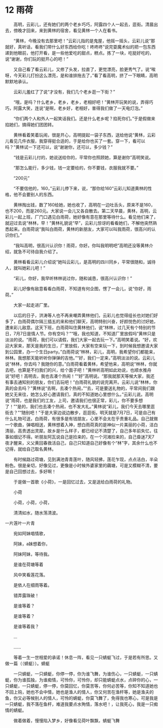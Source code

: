 # 12 雨荷

　　高明，云彩儿，还有她们的两个老乡巧巧，阿露四个人一起去，逛街。清晨出去，傍晚才回来，来到黄林的宿舍，看见黄林一个人在看书。

　　“黄林，今晚没有去那里吧！”云彩儿指的是鬼屋，他摇一摇头，云彩儿说“那就好，真听话，看我们带什么好东西给你吃！咚咚咚”说完耍魔术似的把一包东西递到他眼前，他打开看，是一些他爱吃的甜点，糕点。拣了一块，吃挺好吃的，说“谢谢，你们玩的挺开心的吧！”

　　又自己看了看云彩儿，又修了头发，拉直了，更觉漂亮，脸更秀气了。说“唉呀，今天彩儿打扮这么漂亮，是和谁排拖去了，”看了看高明，挤了一下眼睛，高明默默地承认。

　　云彩儿羞红了了说“才没有，我们几个老乡逛一下街？”

　　“哦，是吗？什么老乡，老乡，老乡，老相好吧！”黄林开玩笑的说，弄得巧巧，阿露大笑，连说“是啊，老乡好，老相好，害得我们做了一天电灯泡。”

　　“你们两个人和外人一起笑话我们。还是什么老乡呢？掐死你们。”于是假做来掐她们，搞得她们团团转。

　　黄林看着笑着玩闹，很是开心，高明提起一袋子东西，送给他说“黄林，云彩儿看见几件衣服，我穿得挺合适的，于是给你也买了一套。穿一下，看可以吗？”黄林试一下还可以，说“谢谢你，还可以，多少钱？”

　　“钱是云彩儿付的，她说送给你的，平常你也照顾她，算是谢你”高明笑说。

　　“那怎么能行，多少钱，钱一定要给的，你不要钱，衣服我就不要。”

　　“200元”

　　“不要信他的，160，”云彩儿停下来，说，“那你给160”云彩儿知道黄林的性格，他不会要别人的东西。

　　黄林掏出钱，数了160给她，她也收了，高明在一边吐舌头，原来不是160，也不200，而是260元。大家说一会儿又各自散去。第二天早晨，黄林，高明，云彩儿一起上班，厂门口遇见白雨荷，她好像有意在那里等待什么。看见他们来了，就迎过去说“林林，早！”黄林礼貌说“早”，云彩儿惊讶的看看她们，不解他突然熟悉起来。白雨荷说“我叫白雨荷，黄林的新朋友，大家可以叫我雨荷，很高兴的认识你们。”

　　“我叫高明，很高兴认识你！雨荷，你好。你叫我明明吧”高明还没等黄林介绍，就急不可待自我介绍了。

　　黄林看看云彩儿介绍说“她叫云彩儿，是高明的四川同乡，平常很随和，诚待人，就叫她彩儿吧！”

　　“彩儿，你好，我早听林林说过你，随和诚恳，很高兴认识你！”

　　彩儿好像有敌意看看白雨荷，不知道有何企图，愣了一会儿，说“你好，雨荷。”

　　大家一起走进厂里。

　　以后的日子，洪涛等人也不再来嘲弄黄林他们，云彩儿也觉得组长也对她们好多了，白雨荷偶尔隔三插五的来和他们聊天，高明特别兴奋，好颜悦色的讨好她，遭来彩儿敌意。这天下班，白雨荷叫住黄林他们，说“林林，过几天有个特别的节日，7月7日是情人节。你有空吗？”“哦，我也知道，不知道厂里放假吗”黄林只是淡淡的说。“雨荷，我们可以请假，我们大家一起去玩一下。”高明笑着说。“好，欢迎大家来，那天是我的生日，厂里放假，大家有空来玩一下，到时候我想邀请大家到公园里，办一个生日party。”白雨荷说“林林，彩儿，高明，我希望你们都能来，林林。我想那天能听听你弹弹的吉他。”“好，我们一定来，”高明淡淡的说。云彩儿说“林林，你去吗？我随你的意。”白雨荷看着黄林，希望他来，高明说“林林，你就去吧，也算是不扫我们的兴，给个面子吧！”黄林听高明如此劝说，也顺水推舟说“好吧！高明去，我也去凑个热闹！”“好”高明说。“那我就那天等候大家，我还有事去通知别的朋友，你们去玩吧！”白雨荷礼貌的说完离开。云彩儿说“林林，你真的会去吗？”黄林说“去啊，去凑个热闹，”“去，可是要送礼物的，平常间我们跟她又无来往，她怎么好心邀请我们，真的不知道她心里想什么。”云彩儿说。高明说“雨荷，也是我们的工友，上司，邀请我们也很正常，彩儿，你不要多想了！”“是的，我们也去凑个热闹，也不发大礼。”黄林说“彩儿，我们今天去哪里逛街去？”“随别吧！”于是大家边说边散步，逛逛街。明天就是7月7日，可是自己有什么礼物可送，白雨荷，有很多是有钱朋友，心里不会太在乎贵重礼品。自己就做一个歌曲，弹唱相送，黄林想着入神，想白雨荷真的是神似一片美丽的小荷，洁白清丽，高贵透出灵犀。故乡是什么样子，都已经记不清楚了，自己多年前失忆，往事如烟记不得。听朋友阿瓦说自己是捡来的，在一个河滩捡来的，自己昏迷7天7夜才醒来，义父黄回春救活自己，自己只知道自己好像有个“林”字，其余什么也不记得，就给自己取名黄林。

　　有时候路过荷塘，见到满池青青莲叶，随风轻拂，莲花乍现，点点洁白，半朵粉色。很是亲切，好像见过，更像是小时候外婆家里的藕塘，可是又模糊不清，要是自己回想过去，多好啊！

　　于是做一首歌《小荷》，一是回忆过去，又是送给白雨荷的礼物。

　　小荷

　　小荷，小荷，小荷，

　　清清如水，随水荡清波。

一片莲叶一片青

　　宛如阿妹唱情歌，

　　阿妹，a妹想着你，

　　阿妹阿妹，等待我。

　　是谁在荷塘等着

　　风中笑看莲花落。

　　是依人在细雨等着。

　　错弄露珠破！

　　是谁等着？

　　是谁等着？

　　是谁等着我？

　　…

　　……

　　等着一生一世相爱的承诺！休息一阵，看见一只蜻蜓飞过，于是若有所思。又做一篇（（蜻蜓））。蜻蜓

　　一只蜻蜓，一只蜻蜓，你停一停，你为谁飞舞，为谁伤心，一只蜻蜓，一只蜻蜓，你为谁孤独，为谁痴情，可怜你，可怜你，却只能蜻蜓点水，点碎你的心，一只蜻蜓，一只蜻蜓，停一停，你莫回忆，你莫苦等，你何必苦等，你知不知道她也不回上钩，她也不会中情，她也是渔人的情人，你又何苦在渔杆等，她是渔夫的鱼，你又必等候别人的情人，可怜的蜻蜓，你莫飞舞了，免得我也寒心，可是我是一只蜻蜓，我不落在鱼杆，难道我要点水殉情，落水吧！，让我死心，我是一只痴情的蜻蜓。

　　做着做着，慢慢陷入梦乡，好像看见荷叶飘飘，蜻蜓飞舞



